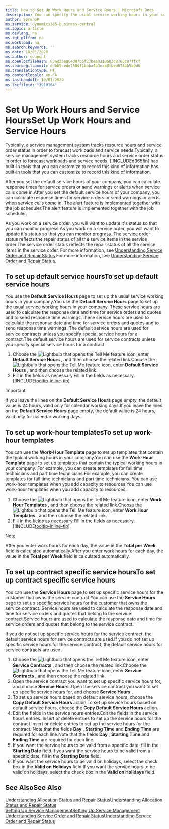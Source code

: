 ```yaml
---
title: How to Set Up Work Hours and Service Hours | Microsoft Docs
description: You can specify the usual service working hours in your company. These service hours are used to calculate the response date and time for service orders and quotes, and to send response time warnings.
author: SorenGP
ms.service: dynamics365-business-central
ms.topic: article
ms.devlang: na
ms.tgt_pltfrm: na
ms.workload: na
ms.search.keywords: ''
ms.date: 10/01/2020
ms.author: edupont
ms.openlocfilehash: 03ad2bea6ed87b5f27bea9210a03c8760c87ffcf
ms.sourcegitcommit: ddbb5cede750df1baba4b3eab8fbed6744b5b9d6
ms.translationtype: HT
ms.contentlocale: en-CA
ms.lasthandoff: 10/01/2020
ms.locfileid: "3910164"
---
```

# <a name="set-up-work-hours-and-service-hours"></a><span data-ttu-id="7e259-104">Set Up Work Hours and Service Hours</span><span class="sxs-lookup"><span data-stu-id="7e259-104">Set Up Work Hours and Service Hours</span></span>
<span data-ttu-id="7e259-105">Typically, a service management system tracks resource hours and service order status in order to forecast workloads and service needs.</span><span class="sxs-lookup"><span data-stu-id="7e259-105">Typically, a service management system tracks resource hours and service order status in order to forecast workloads and service needs.</span></span> [!INCLUDE[d365fin](includes/d365fin_md.md)] <span data-ttu-id="7e259-106">has built-in tools that you can customize to record this kind of information.</span><span class="sxs-lookup"><span data-stu-id="7e259-106">has built-in tools that you can customize to record this kind of information.</span></span>  
  
<span data-ttu-id="7e259-107">After you set the default service hours of your company, you can calculate response times for service orders or send warnings or alerts when service calls come in.</span><span class="sxs-lookup"><span data-stu-id="7e259-107">After you set the default service hours of your company, you can calculate response times for service orders or send warnings or alerts when service calls come in.</span></span> <span data-ttu-id="7e259-108">The alert feature is implemented together with the job scheduler.</span><span class="sxs-lookup"><span data-stu-id="7e259-108">The alert feature is implemented together with the job scheduler.</span></span>   
  
<span data-ttu-id="7e259-109">As you work on a service order, you will want to update it's status so that you can monitor progress.</span><span class="sxs-lookup"><span data-stu-id="7e259-109">As you work on a service order, you will want to update it's status so that you can monitor progress.</span></span> <span data-ttu-id="7e259-110">The service order status reflects the repair status of all the service items in the service order.</span><span class="sxs-lookup"><span data-stu-id="7e259-110">The service order status reflects the repair status of all the service items in the service order.</span></span> <span data-ttu-id="7e259-111">For more information, see [Understanding Service Order and Repair Status](service-order-repair-status.md).</span><span class="sxs-lookup"><span data-stu-id="7e259-111">For more information, see [Understanding Service Order and Repair Status](service-order-repair-status.md).</span></span> 

## <a name="to-set-up-default-service-hours"></a><span data-ttu-id="7e259-112">To set up default service hours</span><span class="sxs-lookup"><span data-stu-id="7e259-112">To set up default service hours</span></span>  
<span data-ttu-id="7e259-113">You use the **Default Service Hours** page to set up the usual service working hours in your company.</span><span class="sxs-lookup"><span data-stu-id="7e259-113">You use the **Default Service Hours** page to set up the usual service working hours in your company.</span></span> <span data-ttu-id="7e259-114">These service hours are used to calculate the response date and time for service orders and quotes and to send response time warnings.</span><span class="sxs-lookup"><span data-stu-id="7e259-114">These service hours are used to calculate the response date and time for service orders and quotes and to send response time warnings.</span></span> <span data-ttu-id="7e259-115">The default service hours are used for service contracts unless you specify special service hours for a contract.</span><span class="sxs-lookup"><span data-stu-id="7e259-115">The default service hours are used for service contracts unless you specify special service hours for a contract.</span></span>  
  
1. <span data-ttu-id="7e259-116">Choose the ![Lightbulb that opens the Tell Me feature](media/ui-search/search_small.png "Tell me what you want to do") icon, enter **Default Service Hours** , and then choose the related link.</span><span class="sxs-lookup"><span data-stu-id="7e259-116">Choose the ![Lightbulb that opens the Tell Me feature](media/ui-search/search_small.png "Tell me what you want to do") icon, enter **Default Service Hours** , and then choose the related link.</span></span>  
2. <span data-ttu-id="7e259-117">Fill in the fields as necessary.</span><span class="sxs-lookup"><span data-stu-id="7e259-117">Fill in the fields as necessary.</span></span> [!INCLUDE[tooltip-inline-tip](includes/tooltip-inline-tip_md.md)]  
  
> [!IMPORTANT]  
>  <span data-ttu-id="7e259-118">If you leave the lines on the **Default Service Hours** page empty, the default value is 24 hours, valid only for calendar working days.</span><span class="sxs-lookup"><span data-stu-id="7e259-118">If you leave the lines on the **Default Service Hours** page empty, the default value is 24 hours, valid only for calendar working days.</span></span>  
  
## <a name="to-set-up-work-hour-templates"></a><span data-ttu-id="7e259-119">To set up work-hour templates</span><span class="sxs-lookup"><span data-stu-id="7e259-119">To set up work-hour templates</span></span>
<span data-ttu-id="7e259-120">You can use the **Work-Hour Template** page to set up templates that contain the typical working hours in your company.</span><span class="sxs-lookup"><span data-stu-id="7e259-120">You can use the **Work-Hour Template** page to set up templates that contain the typical working hours in your company.</span></span> <span data-ttu-id="7e259-121">For example, you can create templates for full time technicians and part time technicians.</span><span class="sxs-lookup"><span data-stu-id="7e259-121">For example, you can create templates for full time technicians and part time technicians.</span></span> <span data-ttu-id="7e259-122">You can use work-hour templates when you add capacity to resources.</span><span class="sxs-lookup"><span data-stu-id="7e259-122">You can use work-hour templates when you add capacity to resources.</span></span>  
  
1. <span data-ttu-id="7e259-123">Choose the ![Lightbulb that opens the Tell Me feature](media/ui-search/search_small.png "Tell me what you want to do") icon, enter **Work Hour Templates** , and then choose the related link.</span><span class="sxs-lookup"><span data-stu-id="7e259-123">Choose the ![Lightbulb that opens the Tell Me feature](media/ui-search/search_small.png "Tell me what you want to do") icon, enter **Work Hour Templates** , and then choose the related link.</span></span>  
2. <span data-ttu-id="7e259-124">Fill in the fields as necessary.</span><span class="sxs-lookup"><span data-stu-id="7e259-124">Fill in the fields as necessary.</span></span> [!INCLUDE[tooltip-inline-tip](includes/tooltip-inline-tip_md.md)]  
  
> [!Note]
> <span data-ttu-id="7e259-125">After you enter work hours for each day, the value in the **Total per Week** field is calculated automatically.</span><span class="sxs-lookup"><span data-stu-id="7e259-125">After you enter work hours for each day, the value in the **Total per Week** field is calculated automatically.</span></span>  

## <a name="to-set-up-contract-specific-service-hours"></a><span data-ttu-id="7e259-126">To set up contract specific service hours</span><span class="sxs-lookup"><span data-stu-id="7e259-126">To set up contract specific service hours</span></span>  
<span data-ttu-id="7e259-127">You can use the **Service Hours** page to set up specific service hours for the customer that owns the service contract.</span><span class="sxs-lookup"><span data-stu-id="7e259-127">You can use the **Service Hours** page to set up specific service hours for the customer that owns the service contract.</span></span> <span data-ttu-id="7e259-128">Service hours are used to calculate the response date and time for service orders and quotes that belong to the service contract.</span><span class="sxs-lookup"><span data-stu-id="7e259-128">Service hours are used to calculate the response date and time for service orders and quotes that belong to the service contract.</span></span>  
  
<span data-ttu-id="7e259-129">If you do not set up specific service hours for the service contract, the default service hours for service contracts are used.</span><span class="sxs-lookup"><span data-stu-id="7e259-129">If you do not set up specific service hours for the service contract, the default service hours for service contracts are used.</span></span>  
  
1. <span data-ttu-id="7e259-130">Choose the ![Lightbulb that opens the Tell Me feature](media/ui-search/search_small.png "Tell me what you want to do") icon, enter **Service Contracts** , and then choose the related link.</span><span class="sxs-lookup"><span data-stu-id="7e259-130">Choose the ![Lightbulb that opens the Tell Me feature](media/ui-search/search_small.png "Tell me what you want to do") icon, enter **Service Contracts** , and then choose the related link.</span></span>  
2. <span data-ttu-id="7e259-131">Open the service contract you want to set up specific service hours for, and choose **Service Hours** .</span><span class="sxs-lookup"><span data-stu-id="7e259-131">Open the service contract you want to set up specific service hours for, and choose **Service Hours** .</span></span>  
4. <span data-ttu-id="7e259-132">To set up service hours based on default service hours, choose the **Copy Default Service Hours** action.</span><span class="sxs-lookup"><span data-stu-id="7e259-132">To set up service hours based on default service hours, choose the **Copy Default Service Hours** action.</span></span>  
5. <span data-ttu-id="7e259-133">Edit the fields in the service hours entries.</span><span class="sxs-lookup"><span data-stu-id="7e259-133">Edit the fields in the service hours entries.</span></span> <span data-ttu-id="7e259-134">Insert or delete entries to set up the service hours for the contract.</span><span class="sxs-lookup"><span data-stu-id="7e259-134">Insert or delete entries to set up the service hours for the contract.</span></span> <span data-ttu-id="7e259-135">Note that the fields **Day** , **Starting Time** and **Ending Time** are required for each line.</span><span class="sxs-lookup"><span data-stu-id="7e259-135">Note that the fields **Day** , **Starting Time** and **Ending Time** are required for each line.</span></span>  
6. <span data-ttu-id="7e259-136">If you want the service hours to be valid from a specific date, fill in the **Starting Date** field.</span><span class="sxs-lookup"><span data-stu-id="7e259-136">If you want the service hours to be valid from a specific date, fill in the **Starting Date** field.</span></span>  
7. <span data-ttu-id="7e259-137">If you want the service hours to be valid on holidays, select the check box in the **Valid on Holidays** field.</span><span class="sxs-lookup"><span data-stu-id="7e259-137">If you want the service hours to be valid on holidays, select the check box in the **Valid on Holidays** field.</span></span>  

## <a name="see-also"></a><span data-ttu-id="7e259-138">See Also</span><span class="sxs-lookup"><span data-stu-id="7e259-138">See Also</span></span>  
[<span data-ttu-id="7e259-139">Understanding Allocation Status and Repair Status</span><span class="sxs-lookup"><span data-stu-id="7e259-139">Understanding Allocation Status and Repair Status</span></span>](service-allocation-status-and-repair-status.md)  
[<span data-ttu-id="7e259-140">Setting Up Service Management</span><span class="sxs-lookup"><span data-stu-id="7e259-140">Setting Up Service Management</span></span>](service-setup-service.md)  
[<span data-ttu-id="7e259-141">Understanding Service Order and Repair Status</span><span class="sxs-lookup"><span data-stu-id="7e259-141">Understanding Service Order and Repair Status</span></span>](service-order-repair-status.md)  
